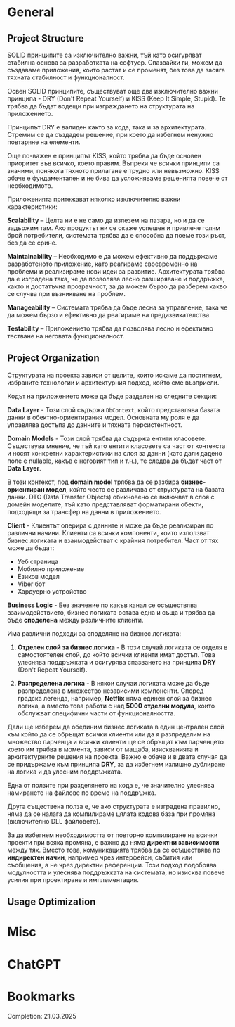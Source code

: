# General
## Project Structure
SOLID принципите са изключително важни, тъй като осигуряват стабилна основа за разработката на софтуер. Спазвайки ги, можем да създаваме приложения, които растат и се променят, без това да засяга тяхната стабилност и функционалност.

Освен SOLID принципите, съществуват още два изключително важни принципа - DRY (Don't Repeat Yourself) и KISS (Keep It Simple, Stupid). Те трябва да бъдат водещи при изграждането на структурата на приложението.

Принципът DRY е валиден както за кода, така и за архитектурата. Стремим се да създадем решение, при което да избегнем ненужно повтаряне на елементи.

Още по-важен е принципът KISS, който трябва да бъде основен приоритет във всичко, което правим. Въпреки че всички принципи са значими, понякога тяхното прилагане е трудно или невъзможно. KISS обаче е фундаментален и не бива да усложняваме решенията повече от необходимото.

Приложенията притежават няколко изключително важни характеристики:

**Scalability** – Целта ни е не само да излезем на пазара, но и да се задържим там. Ако продуктът ни се окаже успешен и привлече голям брой потребители, системата трябва да е способна да поеме този ръст, без да се срине.

**Maintainability** – Необходимо е да можем ефективно да поддържаме разработеното приложение, като реагираме своевременно на проблеми и реализираме нови идеи за развитие. Архитектурата трябва да е изградена така, че да позволява лесно разширяване и поддръжка, както и достатъчна прозрачност, за да можем бързо да разберем какво се случва при възникване на проблем.

**Manageability** – Системата трябва да бъде лесна за управление, така че да можем бързо и ефективно да реагираме на предизвикателства.

**Testability** – Приложението трябва да позволява лесно и ефективно тестване на неговата функционалност.
## Project Organization

Структурата на проекта зависи от целите, които искаме да постигнем, избраните технологии и архитектурния подход, който сме възприели.

Кодът на приложението може да бъде разделен на следните секции:

**Data Layer** - Този слой съдържа `DbContext`, който представлява базата данни в обектно-ориентирания модел. Основната му роля е да управлява достъпа до данните и тяхната персистентност.

**Domain Models** - Този слой трябва да съдържа ентити класовете. Съществува мнение, че тъй като ентити класовете са част от контекста и носят конкретни характеристики на слоя за данни (като дали дадено поле е nullable, какъв е неговият тип и т.н.), те следва да бъдат част от **Data Layer**.

В този контекст, под **domain model** трябва да се разбира **бизнес-ориентиран модел**, който често се различава от структурата на базата данни. DTO (Data Transfer Objects) обикновено се включват в слоя с домейн моделите, тъй като представляват форматирани обекти, подходящи за трансфер на данни в приложението.

**Client** - Клиентът оперира с данните и може да бъде реализиран по различни начини. Клиенти са всички компоненти, които използват бизнес логиката и взаимодействат с крайния потребител. Част от тях може да бъдат:

- Уеб страница
- Мобилно приложение
- Езиков модел
- Viber бот
- Хардуерно устройство

**Business Logic** - Без значение по какъв канал се осъществява взаимодействието, бизнес логиката остава една и съща и трябва да бъде **споделена** между различните клиенти.

Има различни подходи за споделяне на бизнес логиката:

1. **Отделен слой за бизнес логика** - В този случай логиката се отделя в самостоятелен слой, до който всички клиенти имат достъп. Това улеснява поддръжката и осигурява спазването на принципа **DRY** (Don't Repeat Yourself).
    
2. **Разпределена логика** - В някои случаи логиката може да бъде разпределена в множество независими компоненти. Според градска легенда, например, **Netflix** няма единен слой за бизнес логика, а вместо това работи с над **5000 отделни модула**, които обслужват специфични части от функционалността.

Дали ще изберем да обединим бизнес логиката в един централен слой към който да се обръщат всички клиенти или да я разпределим на множество парченца и всички клиенти ще се обръщат към парченцето което им трябва в момента, зависи от мащаба, изискванията и архитектурните решения на проекта. Важно е обаче и в двата случая да се придържаме към принципа **DRY**, за да избегнем излишно дублиране на логика и да улесним поддръжката.

Една от ползите при разделянето на кода е, че значително улеснява намирането на файлове по време на поддръжка.

Друга съществена полза е, че ако структурата е изградена правилно, няма да се налага да компилираме цялата кодова база при промяна (включително DLL файловете).

За да избегнем необходимостта от повторно компилиране на всички проекти при всяка промяна, е важно да няма **директни зависимости** между тях. Вместо това, комуникацията трябва да се осъществява по **индиректен начин**, например чрез интерфейси, събития или съобщения, а не чрез директни референции. Този подход подобрява модулността и улеснява поддръжката на системата, но изисква повече усилия при проектиране и имплементация.
## Usage Optimization

# Misc
# ChatGPT
# Bookmarks
Completion: 21.03.2025
